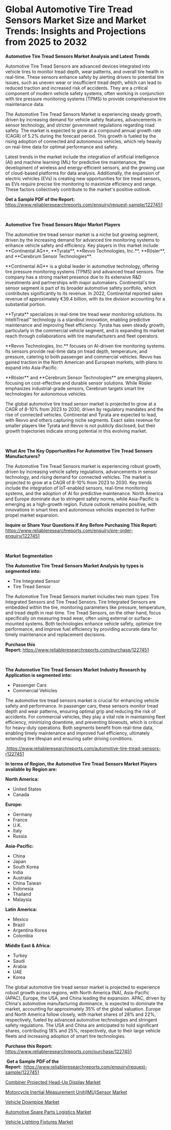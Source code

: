 <p><h1>Global Automotive Tire Tread Sensors Market Size and Market Trends: Insights and Projections from 2025 to 2032</h1></p><p><strong>Automotive Tire Tread Sensors Market Analysis and Latest Trends</strong></p>
<p><p>Automotive Tire Tread Sensors are advanced devices integrated into vehicle tires to monitor tread depth, wear patterns, and overall tire health in real-time. These sensors enhance safety by alerting drivers to potential tire issues, such as uneven wear or insufficient tread depth, which can lead to reduced traction and increased risk of accidents. They are a critical component of modern vehicle safety systems, often working in conjunction with tire pressure monitoring systems (TPMS) to provide comprehensive tire maintenance data.</p><p>The Automotive Tire Tread Sensors Market is experiencing steady growth, driven by increasing demand for vehicle safety features, advancements in sensor technology, and stricter government regulations regarding road safety. The market is expected to grow at a compound annual growth rate (CAGR) of 5.2% during the forecast period. This growth is fueled by the rising adoption of connected and autonomous vehicles, which rely heavily on real-time data for optimal performance and safety.</p><p>Latest trends in the market include the integration of artificial intelligence (AI) and machine learning (ML) for predictive tire maintenance, the development of wireless and energy-efficient sensors, and the growing use of cloud-based platforms for data analysis. Additionally, the expansion of electric vehicles (EVs) is creating new opportunities for tire tread sensors, as EVs require precise tire monitoring to maximize efficiency and range. These factors collectively contribute to the market's positive outlook.</p></p>
<p><strong>Get a Sample PDF of the Report:&nbsp;</strong> <a href="https://www.reliableresearchreports.com/enquiry/request-sample/1227451?utm_campaign=118&utm_medium=2&utm_source=Github&utm_content=ia&utm_term=23012025&utm_id=automotive-tire-tread-sensors">https://www.reliableresearchreports.com/enquiry/request-sample/1227451</a></p>
<p>&nbsp;</p>
<p><strong>Automotive Tire Tread Sensors Major Market Players</strong></p>
<p><p>The automotive tire tread sensor market is a niche but growing segment, driven by the increasing demand for advanced tire monitoring systems to enhance vehicle safety and efficiency. Key players in this market include **Continental AG**, **Tyrata**, **Revvo Technologies, Inc.**, **Rösler**, and **Cerebrum Sensor Technologies**.</p><p>**Continental AG** is a global leader in automotive technology, offering tire pressure monitoring systems (TPMS) and advanced tread sensors. The company has a strong market presence due to its extensive R&D investments and partnerships with major automakers. Continental's tire sensor segment is part of its broader automotive safety portfolio, which contributes significantly to its revenue. In 2022, Continental reported sales revenue of approximately €39.4 billion, with its tire division accounting for a substantial portion.</p><p>**Tyrata** specializes in real-time tire tread wear monitoring solutions. Its IntelliTread™ technology is a standout innovation, enabling predictive maintenance and improving fleet efficiency. Tyrata has seen steady growth, particularly in the commercial vehicle segment, and is expanding its market reach through collaborations with tire manufacturers and fleet operators.</p><p>**Revvo Technologies, Inc.** focuses on AI-driven tire monitoring systems. Its sensors provide real-time data on tread depth, temperature, and pressure, catering to both passenger and commercial vehicles. Revvo has gained traction in the North American and European markets, with plans to expand into Asia-Pacific.</p><p>**Rösler** and **Cerebrum Sensor Technologies** are emerging players, focusing on cost-effective and durable sensor solutions. While Rösler emphasizes industrial-grade sensors, Cerebrum targets smart tire technologies for autonomous vehicles.</p><p>The global automotive tire tread sensor market is projected to grow at a CAGR of 8-10% from 2023 to 2030, driven by regulatory mandates and the rise of connected vehicles. Continental and Tyrata are expected to lead, with Revvo and others capturing niche segments. Exact sales revenue for smaller players like Tyrata and Revvo is not publicly disclosed, but their growth trajectories indicate strong potential in this evolving market.</p></p>
<p>&nbsp;</p>
<p><strong>What Are The Key Opportunities For Automotive Tire Tread Sensors Manufacturers?</strong></p>
<p><p>The Automotive Tire Tread Sensors market is experiencing robust growth, driven by increasing vehicle safety regulations, advancements in sensor technology, and rising demand for connected vehicles. The market is projected to grow at a CAGR of 8-10% from 2023 to 2030. Key trends include the integration of IoT-enabled sensors, real-time monitoring systems, and the adoption of AI for predictive maintenance. North America and Europe dominate due to stringent safety norms, while Asia-Pacific is emerging as a high-growth region. Future outlook remains positive, with innovations in smart tires and autonomous vehicles expected to further propel market expansion.</p></p>
<p><strong>Inquire or Share Your Questions If Any Before Purchasing This Report:</strong> <a href="https://www.reliableresearchreports.com/enquiry/pre-order-enquiry/1227451?utm_campaign=118&utm_medium=2&utm_source=Github&utm_content=ia&utm_term=23012025&utm_id=automotive-tire-tread-sensors">https://www.reliableresearchreports.com/enquiry/pre-order-enquiry/1227451</a></p>
<p>&nbsp;</p>
<p><strong>Market Segmentation</strong></p>
<p><strong>The Automotive Tire Tread Sensors Market Analysis by types is segmented into:</strong></p>
<p><ul><li>Tire Integrated Sensor</li><li>Tire Tread Sensor</li></ul></p>
<p><p>The Automotive Tire Tread Sensors market includes two main types: Tire Integrated Sensors and Tire Tread Sensors. Tire Integrated Sensors are embedded within the tire, monitoring parameters like pressure, temperature, and tread depth in real-time. Tire Tread Sensors, on the other hand, focus specifically on measuring tread wear, often using external or surface-mounted systems. Both technologies enhance vehicle safety, optimize tire performance, and improve fuel efficiency by providing accurate data for timely maintenance and replacement decisions.</p></p>
<p><strong>Purchase this Report:&nbsp;</strong><a href="https://www.reliableresearchreports.com/purchase/1227451?utm_campaign=118&utm_medium=2&utm_source=Github&utm_content=ia&utm_term=23012025&utm_id=automotive-tire-tread-sensors">https://www.reliableresearchreports.com/purchase/1227451</a></p>
<p>&nbsp;</p>
<p><strong>The Automotive Tire Tread Sensors Market Industry Research by Application is segmented into:</strong></p>
<p><ul><li>Passenger Cars</li><li>Commercial Vehicles</li></ul></p>
<p><p>The automotive tire tread sensors market is crucial for enhancing vehicle safety and performance. In passenger cars, these sensors monitor tread depth and wear patterns, ensuring optimal grip and reducing the risk of accidents. For commercial vehicles, they play a vital role in maintaining fleet efficiency, minimizing downtime, and preventing blowouts, which is critical for heavy-duty operations. Both segments benefit from real-time data, enabling timely maintenance and improved fuel efficiency, ultimately extending tire lifespan and ensuring safer driving conditions.</p></p>
<p><a href="https://www.reliableresearchreports.com/automotive-tire-tread-sensors-r1227451?utm_campaign=118&utm_medium=2&utm_source=Github&utm_content=ia&utm_term=23012025&utm_id=automotive-tire-tread-sensors">&nbsp;https://www.reliableresearchreports.com/automotive-tire-tread-sensors-r1227451</a></p>
<p><strong>In terms of Region, the Automotive Tire Tread Sensors Market Players available by Region are:</strong></p>
<p>
    <p> <strong> North America: </strong>
        <ul>
            <li>United States</li>
            <li>Canada</li>
        </ul>
        </p> 
    <p> <strong> Europe: </strong>
        <ul>
            <li>Germany</li>
            <li>France</li>
            <li>U.K.</li>
            <li>Italy</li>
            <li>Russia</li>
        </ul>
        </p> 
    <p> <strong> Asia-Pacific: </strong>
        <ul>
            <li>China</li>
            <li>Japan</li>
            <li>South Korea</li>
            <li>India</li>
            <li>Australia</li>
            <li>China Taiwan</li>
            <li>Indonesia</li>
            <li>Thailand</li>
            <li>Malaysia</li>
        </ul>
        </p> 
    <p> <strong> Latin America: </strong>
        <ul>
            <li>Mexico</li>
            <li>Brazil</li>
            <li>Argentina Korea</li>
            <li>Colombia</li>
        </ul>
        </p> 
    <p> <strong> Middle East & Africa: </strong>
        <ul>
            <li>Turkey</li>
            <li>Saudi</li>
            <li>Arabia</li>
            <li>UAE</li>
            <li>Korea</li>
        </ul>
    </p>
    </p>
<p><p>The global automotive tire tread sensor market is projected to experience robust growth across regions, with North America (NA), Asia-Pacific (APAC), Europe, the USA, and China leading the expansion. APAC, driven by China's automotive manufacturing dominance, is expected to dominate the market, accounting for approximately 35% of the global valuation. Europe and North America follow closely, with market shares of 28% and 22%, respectively, fueled by advanced automotive technologies and stringent safety regulations. The USA and China are anticipated to hold significant shares, contributing 18% and 25%, respectively, due to their large vehicle fleets and increasing adoption of smart tire technologies.</p></p>
<p><strong>Purchase this Report: </strong><a href="https://www.reliableresearchreports.com/purchase/1227451?utm_campaign=118&utm_medium=2&utm_source=Github&utm_content=ia&utm_term=23012025&utm_id=automotive-tire-tread-sensors">https://www.reliableresearchreports.com/purchase/1227451</a></p>
<p>&nbsp;<strong>Get a Sample PDF of the Report:&nbsp;&nbsp;</strong><a href="https://www.reliableresearchreports.com/enquiry/request-sample/1227451?utm_campaign=118&utm_medium=2&utm_source=Github&utm_content=ia&utm_term=23012025&utm_id=automotive-tire-tread-sensors">https://www.reliableresearchreports.com/enquiry/request-sample/1227451</a></p>
<p><strong></strong></p>
<p><p><a href="https://github.com/jeastefanowicz7816/Market-Research-Report-List-1/blob/main/combiner-projected-head-up-display-market.md?utm_campaign=118&utm_medium=2&utm_source=Github&utm_content=ia&utm_term=23012025&utm_id=automotive-tire-tread-sensors">Combiner Projected Head-Up Display Market</a></p><p><a href="https://github.com/tona7vba/Market-Research-Report-List-1/blob/main/motorcycle-inertial-measurement-unitimusensor-market.md?utm_campaign=118&utm_medium=2&utm_source=Github&utm_content=ia&utm_term=23012025&utm_id=automotive-tire-tread-sensors">Motorcycle Inertial Measurement Unit(IMU)Sensor Market</a></p><p><a href="https://github.com/oslieselotte2192/Market-Research-Report-List-1/blob/main/vehicle-downpipe-market.md?utm_campaign=118&utm_medium=2&utm_source=Github&utm_content=ia&utm_term=23012025&utm_id=automotive-tire-tread-sensors">Vehicle Downpipe Market</a></p><p><a href="https://github.com/dringals/Market-Research-Report-List-6/blob/main/automotive-spare-parts-logistics-market.md?utm_campaign=118&utm_medium=2&utm_source=Github&utm_content=ia&utm_term=23012025&utm_id=automotive-tire-tread-sensors">Automotive Spare Parts Logistics Market</a></p><p><a href="https://github.com/tambraunrue691969/Market-Research-Report-List-1/blob/main/vehicle-lighting-fixtures-market.md?utm_campaign=118&utm_medium=2&utm_source=Github&utm_content=ia&utm_term=23012025&utm_id=automotive-tire-tread-sensors">Vehicle Lighting Fixtures Market</a></p></p>